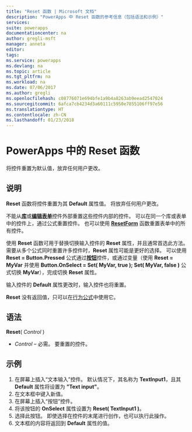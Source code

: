 ```yaml
---
title: "Reset 函数 | Microsoft 文档"
description: "PowerApps 中 Reset 函数的参考信息（包括语法和示例）"
services: 
suite: powerapps
documentationcenter: na
author: gregli-msft
manager: anneta
editor: 
tags: 
ms.service: powerapps
ms.devlang: na
ms.topic: article
ms.tgt_pltfrm: na
ms.workload: na
ms.date: 07/06/2017
ms.author: gregli
ms.openlocfilehash: c08776071e694bfe1a9b4a8263ab9eead2547024
ms.sourcegitcommit: 6afca7cb4234d3a60111c5950e7855106ff97e56
ms.translationtype: HT
ms.contentlocale: zh-CN
ms.lasthandoff: 01/23/2018
---
```

# <a name="reset-function-in-powerapps"></a>PowerApps 中的 Reset 函数
将控件重置为默认值，放弃任何用户更改。  

## <a name="description"></a>说明
**Reset** 函数将控件重置为其 **Default** 属性值。  将放弃任何用户更改。

不能从[**库**](../controls/control-gallery.md)或[**编辑表单**](../controls/control-form-detail.md)控件外部重置这些控件内部的控件。  可以在同一个库或表单中的控件上，通过公式重置控件。  也可以使用 [**ResetForm**](function-form.md) 函数重置表单中的所有控件。 

使用 **Reset** 函数可用于替换切换输入控件的 **Reset** 属性，并且通常首选此方法。  需要从多个公式同时重置许多控件时，**Reset** 属性可能是更好的选择。  可以使用 **Reset = Button.Pressed** 公式通过[**按钮**](../controls/control-button.md)控件，或通过变量（使用 **Reset = MyVar** 并使用 **Button.OnSelect = Set( MyVar, true ); Set( MyVar, false )** 公式切换 **MyVar**），完成切换 **Reset** 属性。    

输入控件的 **Default** 属性更改时，输入控件也将重置。

**Reset** 没有返回值，只可以在[行为公式](../working-with-formulas-in-depth.md)中使用它。

## <a name="syntax"></a>语法
**Reset**( *Control* )

* *Control* – 必需。 要重置的控件。

## <a name="example"></a>示例
1. 在屏幕上插入“文本输入”控件。  默认情况下，其名称为 **TextInput1**，且其 **Default** 属性将设置为 **"Text input"**。
2. 在文本框中键入新值。  
3. 在屏幕上插入“按钮”控件。
4. 将该按钮的 **OnSelect** 属性设置为 **Reset( TextInput1 )**。
5. 选择此按钮。  即使选择在控件的末尾进行创作，也可以执行此操作。
6. 文本框的内容将返回到 **Default** 属性的值。

